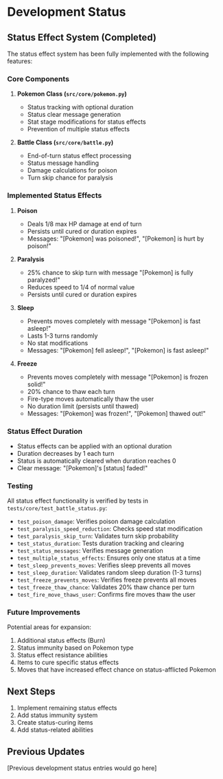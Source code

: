 # Development Status

## Status Effect System (Completed)

The status effect system has been fully implemented with the following features:

### Core Components

1. **Pokemon Class (`src/core/pokemon.py`)**
   - Status tracking with optional duration
   - Status clear message generation
   - Stat stage modifications for status effects
   - Prevention of multiple status effects

2. **Battle Class (`src/core/battle.py`)**
   - End-of-turn status effect processing
   - Status message handling
   - Damage calculations for poison
   - Turn skip chance for paralysis

### Implemented Status Effects

1. **Poison**
   - Deals 1/8 max HP damage at end of turn
   - Persists until cured or duration expires
   - Messages: "[Pokemon] was poisoned!", "[Pokemon] is hurt by poison!"

2. **Paralysis**
   - 25% chance to skip turn with message "[Pokemon] is fully paralyzed!"
   - Reduces speed to 1/4 of normal value
   - Persists until cured or duration expires

3. **Sleep**
   - Prevents moves completely with message "[Pokemon] is fast asleep!"
   - Lasts 1-3 turns randomly
   - No stat modifications
   - Messages: "[Pokemon] fell asleep!", "[Pokemon] is fast asleep!"

4. **Freeze**
   - Prevents moves completely with message "[Pokemon] is frozen solid!"
   - 20% chance to thaw each turn
   - Fire-type moves automatically thaw the user
   - No duration limit (persists until thawed)
   - Messages: "[Pokemon] was frozen!", "[Pokemon] thawed out!"

### Status Effect Duration

- Status effects can be applied with an optional duration
- Duration decreases by 1 each turn
- Status is automatically cleared when duration reaches 0
- Clear message: "[Pokemon]'s [status] faded!"

### Testing

All status effect functionality is verified by tests in `tests/core/test_battle_status.py`:
- `test_poison_damage`: Verifies poison damage calculation
- `test_paralysis_speed_reduction`: Checks speed stat modification
- `test_paralysis_skip_turn`: Validates turn skip probability
- `test_status_duration`: Tests duration tracking and clearing
- `test_status_messages`: Verifies message generation
- `test_multiple_status_effects`: Ensures only one status at a time
- `test_sleep_prevents_moves`: Verifies sleep prevents all moves
- `test_sleep_duration`: Validates random sleep duration (1-3 turns)
- `test_freeze_prevents_moves`: Verifies freeze prevents all moves
- `test_freeze_thaw_chance`: Validates 20% thaw chance per turn
- `test_fire_move_thaws_user`: Confirms fire moves thaw the user

### Future Improvements

Potential areas for expansion:
1. Additional status effects (Burn)
2. Status immunity based on Pokemon type
3. Status effect resistance abilities
4. Items to cure specific status effects
5. Moves that have increased effect chance on status-afflicted Pokemon

## Next Steps

1. Implement remaining status effects
2. Add status immunity system
3. Create status-curing items
4. Add status-related abilities

## Previous Updates

[Previous development status entries would go here]
